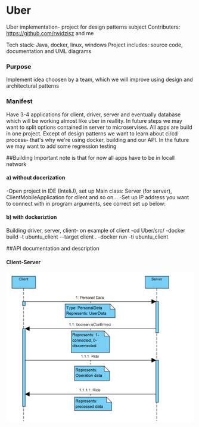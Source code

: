 # Uber
Uber implementation- project for design patterns subject
Contributers: https://github.com/rwidzisz and me 

Tech stack: Java, docker, linux, windows
Project includes: source code, documentation and UML diagrams

### Purpose
Implement idea choosen by a team, which we will improve using design and architectural patterns

### Manifest
Have 3-4 applications for client, driver, server and eventually database which will be working almost like uber in reallity. In future steps we may want to split options contained in server to microservises. All apps are build in one project. Except of design patterns we want to learn about ci/cd process- that's why we're using docker, building and our API. In the future we may want to add some regression testing 

##Building
Important note is that for now all apps have to be in locall network
#### a) without docerization
-Open project in IDE (InteliJ), set up Main class: Server (for server), ClientMobileApplication for client and so on...
-Set up IP address you want to connect with in program arguments, see correct set up below:

#### b) with dockeriztion
Building driver, server, client- on example of client
-cd Uber/src/
-docker build -t ubuntu_client --target client .
-docker run -ti ubuntu_client

##API documentation and description
#### Client-Server
![](Diagrams/Clinet-Server-API.png)
